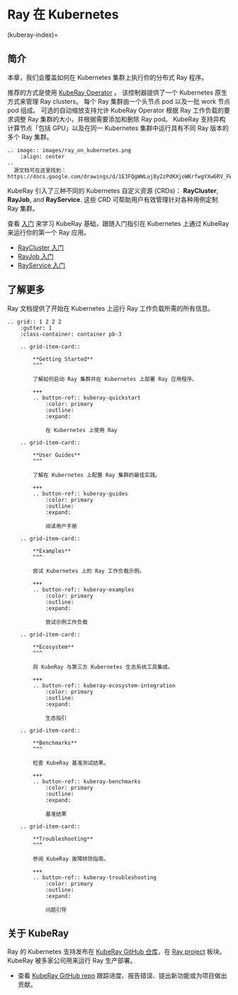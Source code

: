 # Ray 在 Kubernetes
(kuberay-index)=
## 简介

本章，我们会覆盖如何在 Kubernetes 集群上执行你的分布式 Ray 程序。

推荐的方式是使用 [KubeRay Operator](https://github.com/ray-project/kuberay) 。
该控制器提供了一个 Kubernetes 原生方式来管理 Ray clusters。
每个 Ray 集群由一个头节点 pod 以及一批 work 节点 pod 组成。
可选的自动缩放支持允许 KubeRay Operator 根据 Ray 工作负载的要求调整 Ray 集群的大小，并根据需要添加和删除 Ray pod。
KubeRay 支持异构计算节点「包括 GPU」以及在同一 Kubernetes 集群中运行具有不同 Ray 版本的多个 Ray 集群。

```{eval-rst}
.. image:: images/ray_on_kubernetes.png
    :align: center
..
  源文档可在这里找到：https://docs.google.com/drawings/d/1E3FQgWWLuj8y2zPdKXjoWKrfwgYXw6RV_FWRwK8dVlg/edit
```

KubeRay 引入了三种不同的 Kubernetes 自定义资源 (CRDs)： **RayCluster**, **RayJob**, and **RayService**.
这些 CRD 可帮助用户有效管理针对各种用例定制 Ray 集群。

查看 [入门](kuberay-quickstart) 来学习 KubeRay 基础，跟随入门指引在 Kubernetes 上通过 KubeRay 来运行你的第一个 Ray 应用。

* [RayCluster 入门](kuberay-raycluster-quickstart)
* [RayJob 入门](kuberay-rayjob-quickstart)
* [RayService 入门](kuberay-rayservice-quickstart)

## 了解更多

Ray 文档提供了开始在 Kubernetes 上运行 Ray 工作负载所需的所有信息。

```{eval-rst}
.. grid:: 1 2 2 2
    :gutter: 1
    :class-container: container pb-3
    
    .. grid-item-card::

        **Getting Started**
        ^^^
    
        了解如何启动 Ray 集群并在 Kubernetes 上部署 Ray 应用程序。
    
        +++
        .. button-ref:: kuberay-quickstart
            :color: primary
            :outline:
            :expand:

            在 Kubernetes 上使用 Ray

    .. grid-item-card::

        **User Guides**
        ^^^
    
        了解在 Kubernetes 上配置 Ray 集群的最佳实践。
    
        +++
        .. button-ref:: kuberay-guides
            :color: primary
            :outline:
            :expand:

            阅读用户手册

    .. grid-item-card::

        **Examples**
        ^^^
    
        尝试 Kubernetes 上的 Ray 工作负载示例。
    
        +++
        .. button-ref:: kuberay-examples
            :color: primary
            :outline:
            :expand:

            尝试示例工作负载

    .. grid-item-card::

        **Ecosystem**
        ^^^
    
        将 KubeRay 与第三方 Kubernetes 生态系统工具集成。
    
        +++
        .. button-ref:: kuberay-ecosystem-integration
            :color: primary
            :outline:
            :expand:

            生态指引

    .. grid-item-card::

        **Benchmarks**
        ^^^
    
        检查 KubeRay 基准测试结果。
    
        +++
        .. button-ref:: kuberay-benchmarks
            :color: primary
            :outline:
            :expand:

            基准结果
    
    .. grid-item-card::

        **Troubleshooting**
        ^^^
    
        参阅 KubeRay 故障排除指南。
    
        +++
        .. button-ref:: kuberay-troubleshooting
            :color: primary
            :outline:
            :expand:

            问题引导
```
## 关于 KubeRay

Ray 的 Kubernetes 支持发布在 [KubeRay GitHub 仓库](https://github.com/ray-project/kuberay)，在 [Ray project](https://github.com/ray-project/) 板块。KubeRay 被多家公司用来运行 Ray 生产部署。

- 查看 [KubeRay GitHub repo](https://github.com/ray-project/kuberay) 跟踪进度、报告错误、提出新功能或为项目做出贡献。
